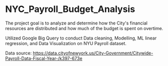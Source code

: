 # NYC_Payroll_Budget_Analysis


The project goal is to analyze and determine how the City's financial resources are distributed and how much of the budget is spent on overtime.

Utilized Google Big Query to conduct Data cleaning, Modelling, ML linear regression, and Data Visualization on NYU Payroll dataset.

Data source: https://data.cityofnewyork.us/City-Government/Citywide-Payroll-Data-Fiscal-Year-/k397-673e
